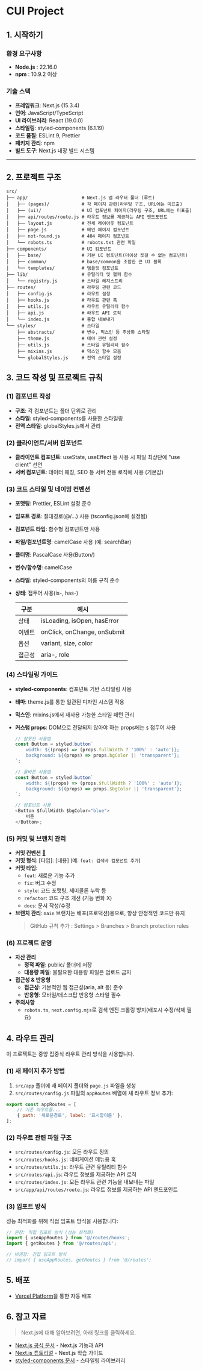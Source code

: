 # CUI Project

## 1. 시작하기

### 환경 요구사항

- **Node.js** : 22.16.0
- **npm** : 10.9.2 이상

### 기술 스택

- **프레임워크**: Next.js (15.3.4)
- **언어**: JavaScript/TypeScript
- **UI 라이브러리**: React (19.0.0)
- **스타일링**: styled-components (6.1.19)
- **코드 품질**: ESLint 9, Prettier
- **패키지 관리**: npm
- **빌드 도구**: Next.js 내장 빌드 시스템

---

## 2. 프로젝트 구조

```plaintext
src/
├── app/                    # Next.js 앱 라우터 폴더 (루트)
│   ├── (pages)/            # 각 페이지 관련(라우팅 구조, URL에는 미표출)
│   ├── (ui)/               # UI 컴포넌트 페이지(라우팅 구조, URL에는 미표출)
│   ├── api/routes/route.js # 라우트 정보를 제공하는 API 엔드포인트
│   ├── layout.js           # 전체 레이아웃 컴포넌트
│   ├── page.js             # 메인 페이지 컴포넌트
│   ├── not-found.js        # 404 페이지 컴포넌트
│   └── robots.ts           # robots.txt 관련 파일
├── components/             # UI 컴포넌트
│   ├── base/               # 기본 UI 컴포넌트(더이상 쪼갤 수 없는 컴포넌트)
│   ├── common/             # base/common을 조합한 큰 UI 블록
│   └── templates/          # 템플릿 컴포넌트
├── lib/                    # 유틸리티 및 헬퍼 함수
│   └── registry.js         # 스타일 레지스트리
├── routes/                 # 라우팅 관련 코드
│   ├── config.js           # 라우트 설정
│   ├── hooks.js            # 라우트 관련 훅
│   ├── utils.js            # 라우트 유틸리티 함수
│   ├── api.js              # 라우트 API 로직
│   └── index.js            # 통합 내보내기
└── styles/                 # 스타일
    ├── abstracts/          # 변수, 믹스인 등 추상화 스타일
    ├── theme.js            # 테마 관련 설정
    ├── utils.js            # 스타일 유틸리티 함수
    ├── mixins.js           # 믹스인 함수 모음
    └── globalStyles.js     # 전역 스타일 설정
```

## 3. 코드 작성 및 프로젝트 규칙

### (1) 컴포넌트 작성

- **구조**: 각 컴포넌트는 폴더 단위로 관리
- **스타일**: styled-components를 사용한 스타일링
- **전역 스타일**: globalStyles.js에서 관리

### (2) 클라이언트/서버 컴포넌트

- **클라이언트 컴포넌트**: useState, useEffect 등 사용 시 파일 최상단에 "use client" 선언
- **서버 컴포넌트**: 데이터 패칭, SEO 등 서버 전용 로직에 사용 (기본값)

### (3) 코드 스타일 및 네이밍 컨벤션

- **포맷팅**: Prettier, ESLint 설정 준수
- **임포트 경로**: 절대경로(@/...) 사용 (tsconfig.json에 설정됨)
- **컴포넌트 타입**: 함수형 컴포넌트만 사용
- **파일/컴포넌트명**: camelCase 사용 (예: searchBar)
- **폴더명**: PascalCase 사용(Button/)
- **변수/함수명**: camelCase
- **스타일**: styled-components의 이름 규칙 준수
- **상태**: 접두어 사용(is-, has-)

    | 구분   | 예시                        |
    | ------ | --------------------------- |
    | 상태   | isLoading, isOpen, hasError |
    | 이벤트 | onClick, onChange, onSubmit |
    | 옵션   | variant, size, color        |
    | 접근성 | aria-, role                 |

### (4) 스타일링 가이드

- **styled-components**: 컴포넌트 기반 스타일링 사용
- **테마**: theme.js를 통한 일관된 디자인 시스템 적용
- **믹스인**: mixins.js에서 재사용 가능한 스타일 패턴 관리
- **커스텀 props**: DOM으로 전달되지 않아야 하는 props에는 `$` 접두어 사용

    ```javascript
    // 잘못된 사용법
    const Button = styled.button`
        width: ${(props) => (props.fullWidth ? '100%' : 'auto')};
        background: ${(props) => props.bgColor || 'transparent'};
    `;

    // 올바른 사용법
    const Button = styled.button`
        width: ${(props) => (props.$fullWidth ? '100%' : 'auto')};
        background: ${(props) => props.$bgColor || 'transparent'};
    `;

    // 컴포넌트 사용
    <Button $fullWidth $bgColor="blue">
        버튼
    </Button>;
    ```

### (5) 커밋 및 브랜치 관리

- **커밋 컨벤션** [🔗](https://www.conventionalcommits.org/ko/v1.0.0/)
- **커밋 형식**: [타입]: [내용] (예: `feat: 검색바 컴포넌트 추가`)
- **커밋 타입**:
    - `feat`: 새로운 기능 추가
    - `fix`: 버그 수정
    - `style`: 코드 포맷팅, 세미콜론 누락 등
    - `refactor`: 코드 구조 개선 (기능 변화 X)
    - `docs`: 문서 작성/수정
- **브랜치 관리**: `main` 브랜치는 배포(프로덕션)용으로, 항상 안정적인 코드만 유지
    > GitHub 규칙 추가 : Settings > Branches > Branch protection rules

### (6) 프로젝트 운영

- **자산 관리**
    - **정적 파일**: public/ 폴더에 저장
    - **대용량 파일**: 불필요한 대용량 파일은 업로드 금지
- **접근성 & 반응형**
    - **접근성**: 기본적인 웹 접근성(aria, alt 등) 준수
    - **반응형**: 모바일/데스크탑 반응형 스타일 필수
- **주의사항**
    - `robots.ts`, `next.config.mjs`로 검색 엔진 크롤링 방지(배포시 수정/삭제 필요)

## 4. 라우트 관리

이 프로젝트는 중앙 집중식 라우트 관리 방식을 사용합니다.

### (1) 새 페이지 추가 방법

1. `src/app` 폴더에 새 페이지 폴더와 `page.js` 파일을 생성
2. `src/routes/config.js` 파일의 `appRoutes` 배열에 새 라우트 정보 추가:

```javascript
export const appRoutes = [
    // 기존 라우트들...
    { path: '새로운경로', label: '표시할이름' },
];
```

### (2) 라우트 관련 파일 구조

- `src/routes/config.js`: 모든 라우트 정의
- `src/routes/hooks.js`: 네비게이션 메뉴용 훅
- `src/routes/utils.js`: 라우트 관련 유틸리티 함수
- `src/routes/api.js`: 라우트 정보를 제공하는 API 로직
- `src/routes/index.js`: 모든 라우트 관련 기능을 내보내는 파일
- `src/app/api/routes/route.js`: 라우트 정보를 제공하는 API 엔드포인트

### (3) 임포트 방식

성능 최적화를 위해 직접 임포트 방식을 사용합니다:

```javascript
// 권장: 직접 임포트 방식 (성능 최적화)
import { useAppRoutes } from '@/routes/hooks';
import { getRoutes } from '@/routes/api';

// 비권장: 간접 임포트 방식
// import { useAppRoutes, getRoutes } from '@/routes';
```

## 5. 배포

- [Vercel Platform](https://vercel.com/)을 통한 자동 배포

## 6. 참고 자료

> Next.js에 대해 알아보려면, 아래 링크를 클릭하세요.

- [Next.js 공식 문서](https://nextjs.org/docs) - Next.js 기능과 API
- [Next.js 튜토리얼](https://nextjs.org/learn) - Next.js 학습 가이드
- [styled-components 문서](https://styled-components.com/docs) - 스타일링 라이브러리

<!--
## PR(Pull Request) 규칙

- PR 제목과 설명에 변경사항, 목적, 테스트 방법 명확히 작성
- 작업 단위를 작게 쪼개서 PR 생성
- 리뷰어 지정 및 코드리뷰 필수
- 관련 이슈 번호(있다면) 명시
- CI(테스트, 린트 등) 통과 후 머지

## 브랜치 구조

> GitHub 규칙 추가 : Settings > Branches > Branch protection rules

- `main`: 배포(프로덕션)용 브랜치, 항상 안정적인 코드만 유지
- `feature/…`: 기능 개발용 브랜치 (예: feature/login)
- `hotfix/…`: 긴급 수정용 브랜치 (예: hotfix/login-bug)
- 브랜치 보호 설정: main 브랜치에 직접 push 금지, PR(코드리뷰)만 merge 가능하도록 설정

## 환경 변수 관리

- 환경 변수는 .env.local 등 환경 파일로 관리
- 민감 정보는 절대 커밋하지 않기
- .env\* 파일은 .gitignore에 반드시 추가

## 패키지 관리

- 패키지 추가/삭제 시 반드시 package.json, package-lock.json 동기화
- 불필요한 패키지 설치 금지

## 테스트

- 중요 로직/컴포넌트는 테스트 코드 작성 권장
- 테스트 파일은 **tests**/ 또는 \*.test.js(또는 .ts)로 관리

## CI/CD 및 보안

- main 브랜치 보호(직접 push 금지, PR만 merge)
- Dependabot, 코드/시크릿 스캔 등 GitHub 보안 기능 활성화
- 배포 전 lint, format, test 통과 필수
-->
